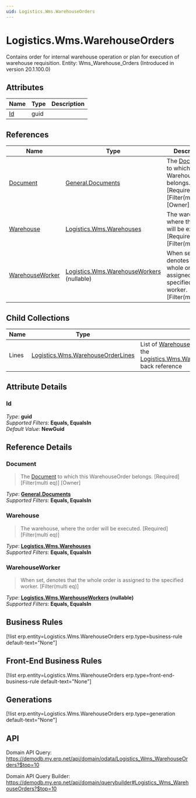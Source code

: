 ```yaml
---
uid: Logistics.Wms.WarehouseOrders
---
```

# Logistics.Wms.WarehouseOrders

Contains order for internal warehouse operation or plan for execution of warehouse requisition. Entity: Wms_Warehouse_Orders (Introduced in version 20.1.100.0)

## Attributes

| Name | Type | Description |
| ---- | ---- | --- |
| [Id](Logistics.Wms.WarehouseOrders.md#id) | guid |  

## References

| Name | Type | Description |
| ---- | ---- | --- |
| [Document](Logistics.Wms.WarehouseOrders.md#document) | [General.Documents](General.Documents.md) | The [Document](General.Documents.md) to which this WarehouseOrder belongs. [Required] [Filter(multi eq)] [Owner] |
| [Warehouse](Logistics.Wms.WarehouseOrders.md#warehouse) | [Logistics.Wms.Warehouses](Logistics.Wms.Warehouses.md) | The warehouse, where the order will be executed. [Required] [Filter(multi eq)] |
| [WarehouseWorker](Logistics.Wms.WarehouseOrders.md#warehouseworker) | [Logistics.Wms.WarehouseWorkers](Logistics.Wms.WarehouseWorkers.md) (nullable) | When set, denotes that the whole order is assigned to the specified worker. [Filter(multi eq)] |

## Child Collections

| Name | Type | Description |
| ---- | ---- | --- |
| Lines | [Logistics.Wms.WarehouseOrderLines](Logistics.Wms.WarehouseOrderLines.md) | List of [WarehouseOrderLine](Logistics.Wms.WarehouseOrderLines.md) child objects, based on the [Logistics.Wms.WarehouseOrderLine.WarehouseOrder](Logistics.Wms.WarehouseOrderLines.md#warehouseorder) back reference 


## Attribute Details

### Id

_Type_: **guid**  
_Supported Filters_: **Equals, EqualsIn**  
_Default Value_: **NewGuid**  


## Reference Details

### Document

> The [Document](General.Documents.md) to which this WarehouseOrder belongs. [Required] [Filter(multi eq)] [Owner]

_Type_: **[General.Documents](General.Documents.md)**  
_Supported Filters_: **Equals, EqualsIn**  

### Warehouse

> The warehouse, where the order will be executed. [Required] [Filter(multi eq)]

_Type_: **[Logistics.Wms.Warehouses](Logistics.Wms.Warehouses.md)**  
_Supported Filters_: **Equals, EqualsIn**  

### WarehouseWorker

> When set, denotes that the whole order is assigned to the specified worker. [Filter(multi eq)]

_Type_: **[Logistics.Wms.WarehouseWorkers](Logistics.Wms.WarehouseWorkers.md) (nullable)**  
_Supported Filters_: **Equals, EqualsIn**  



## Business Rules

[!list erp.entity=Logistics.Wms.WarehouseOrders erp.type=business-rule default-text="None"]

## Front-End Business Rules

[!list erp.entity=Logistics.Wms.WarehouseOrders erp.type=front-end-business-rule default-text="None"]

## Generations

[!list erp.entity=Logistics.Wms.WarehouseOrders erp.type=generation default-text="None"]

## API

Domain API Query:
<https://demodb.my.erp.net/api/domain/odata/Logistics_Wms_WarehouseOrders?$top=10>

Domain API Query Builder:
<https://demodb.my.erp.net/api/domain/querybuilder#Logistics_Wms_WarehouseOrders?$top=10>

